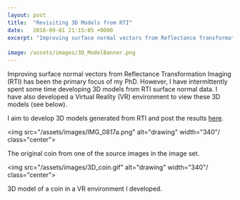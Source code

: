 ```yaml
---
layout: post
title:  "Revisiting 3D Models from RTI"
date:   2018-09-01 21:15:05 +0000
excerpt: "Improving surface normal vectors from Reflectance Transformation Imaging (RTI) has been the primary focus of my PhD. However, I have intermittently spent some time developing 3D models"

image: /assets/images/3D_ModelBanner.png
---
```

Improving surface normal vectors from Reflectance Transformation Imaging (RTI) has been the primary focus of my PhD. 
However, I have intermittently spent some time developing 3D models from RTI surface normal data.
I have also developed a Virtual Reality (VR) environment to view these 3D models (see below).

I aim to develop 3D models generated from RTI and post the results [here][models-link].

<img src="/assets/images/IMG_0817a.png" alt="drawing" width="340"/ class="center">

 
The original coin from one of the source images in the image set.

<img src="/assets/images/3D_coin.gif" alt="drawing" width="340"/ class="center">

 
3D model of a coin in a VR environment I developed.




[models-link]: https://sketchfab.com/MatthewMcGuigan


